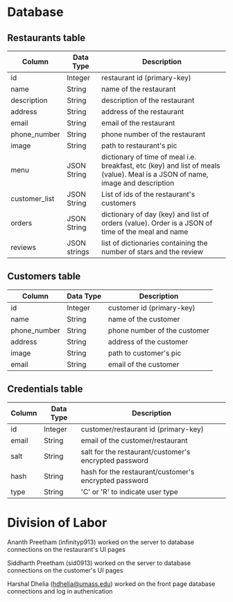 # Database 

## Restaurants table
| Column       | Data Type | Description              |
|--------------|-----------|--------------------------|
| id           | Integer   | restaurant id (primary-key) |
| name         | String    | name of the restaurant   |
| description  | String    | description of the restaurant   |
| address      | String    | address of the restaurant   |
| email        | String    | email of the restaurant   |
| phone_number | String    | phone number of the restaurant   |
| image         | String    | path to restaurant's pic   |
| menu         | JSON String    | dictionary of time of meal i.e. breakfast, etc (key) and list of meals (value). Meal is a JSON of name, image and description  |
| customer_list| JSON String | List of ids of the restaurant's customers   |
| orders      | JSON String    | dictionary of day (key) and list of orders (value). Order is a JSON of time of the meal and name   |
| reviews         | JSON strings    | list of dictionaries containing the number of stars and the review   |

## Customers table
| Column       | Data Type | Description              |
|--------------|-----------|--------------------------|
| id           | Integer   | customer id (primary-key) |
| name         | String    | name of the customer   |
| phone_number | String    | phone number of the customer   |
| address      | String    | address of the customer   |
| image         | String    | path to customer's pic   |
| email        | String    | email of the customer   |

## Credentials table
| Column       | Data Type | Description              |
|--------------|-----------|--------------------------|
| id           | Integer   | customer/restaurant id (primary-key) |
| email        | String    | email of the customer/restaurant   |
| salt        | String    | salt for the restaurant/customer's encrypted password  |
| hash        | String    | hash for the restaurant/customer's encrypted password   |
| type      | String    | 'C' or 'R' to indicate user type |


# Division of Labor
Ananth Preetham (infinityp913) worked on the server to database connections on the restaurant's UI pages

Siddharth Preetham (sid0913) worked on the server to database connections on the customer's UI pages 

Harshal Dhelia (hdhelia@umass.edu) worked on the front page database connections and log in authenication
